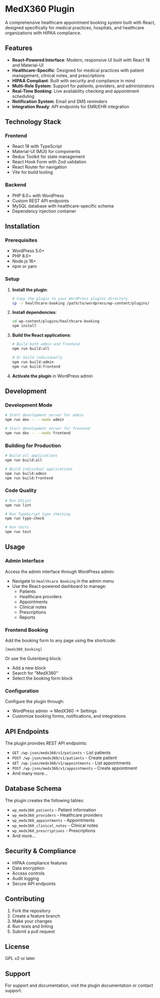 # MedX360 Plugin

A comprehensive healthcare appointment booking system built with React, designed specifically for medical practices, hospitals, and healthcare organizations with HIPAA compliance.

## Features

- **React-Powered Interface**: Modern, responsive UI built with React 18 and Material-UI
- **Healthcare-Specific**: Designed for medical practices with patient management, clinical notes, and prescriptions
- **HIPAA Compliant**: Built with security and compliance in mind
- **Multi-Role System**: Support for patients, providers, and administrators
- **Real-Time Booking**: Live availability checking and appointment scheduling
- **Notification System**: Email and SMS reminders
- **Integration Ready**: API endpoints for EMR/EHR integration

## Technology Stack

### Frontend
- React 18 with TypeScript
- Material-UI (MUI) for components
- Redux Toolkit for state management
- React Hook Form with Zod validation
- React Router for navigation
- Vite for build tooling

### Backend
- PHP 8.0+ with WordPress
- Custom REST API endpoints
- MySQL database with healthcare-specific schema
- Dependency injection container

## Installation

### Prerequisites
- WordPress 5.0+
- PHP 8.0+
- Node.js 16+
- npm or yarn

### Setup

1. **Install the plugin**:
   ```bash
   # Copy the plugin to your WordPress plugins directory
   cp -r healthcare-booking /path/to/wordpress/wp-content/plugins/
   ```

2. **Install dependencies**:
   ```bash
   cd wp-content/plugins/healthcare-booking
   npm install
   ```

3. **Build the React applications**:
   ```bash
   # Build both admin and frontend
   npm run build:all
   
   # Or build individually
   npm run build:admin
   npm run build:frontend
   ```

4. **Activate the plugin** in WordPress admin

## Development

### Development Mode

```bash
# Start development server for admin
npm run dev -- --mode admin

# Start development server for frontend
npm run dev -- --mode frontend
```

### Building for Production

```bash
# Build all applications
npm run build:all

# Build individual applications
npm run build:admin
npm run build:frontend
```

### Code Quality

```bash
# Run ESLint
npm run lint

# Run TypeScript type checking
npm run type-check

# Run tests
npm run test
```

## Usage

### Admin Interface

Access the admin interface through WordPress admin:
- Navigate to `Healthcare Booking` in the admin menu
- Use the React-powered dashboard to manage:
  - Patients
  - Healthcare providers
  - Appointments
  - Clinical notes
  - Prescriptions
  - Reports

### Frontend Booking

Add the booking form to any page using the shortcode:
```
[medx360_booking]
```

Or use the Gutenberg block:
- Add a new block
- Search for "MedX360"
- Select the booking form block

### Configuration

Configure the plugin through:
- WordPress admin → MedX360 → Settings
- Customize booking forms, notifications, and integrations

## API Endpoints

The plugin provides REST API endpoints:

- `GET /wp-json/medx360/v1/patients` - List patients
- `POST /wp-json/medx360/v1/patients` - Create patient
- `GET /wp-json/medx360/v1/appointments` - List appointments
- `POST /wp-json/medx360/v1/appointments` - Create appointment
- And many more...

## Database Schema

The plugin creates the following tables:
- `wp_medx360_patients` - Patient information
- `wp_medx360_providers` - Healthcare providers
- `wp_medx360_appointments` - Appointments
- `wp_medx360_clinical_notes` - Clinical notes
- `wp_medx360_prescriptions` - Prescriptions
- And more...

## Security & Compliance

- HIPAA compliance features
- Data encryption
- Access controls
- Audit logging
- Secure API endpoints

## Contributing

1. Fork the repository
2. Create a feature branch
3. Make your changes
4. Run tests and linting
5. Submit a pull request

## License

GPL v2 or later

## Support

For support and documentation, visit the plugin documentation or contact support.
